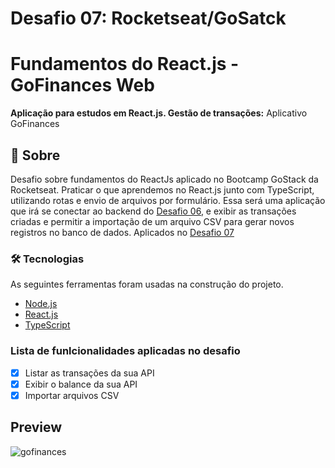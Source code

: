 # Desafio 07: Rocketseat/GoSatck

# Fundamentos do React.js - GoFinances Web
<p alin="center"><b>Aplicação para estudos em React.js. Gestão de transações:</b> Aplicativo GoFinances</p>

## 🚀 Sobre
Desafio sobre fundamentos do ReactJs aplicado no Bootcamp GoStack da Rocketseat. 
Praticar o que aprendemos no React.js junto com TypeScript, utilizando rotas e envio de arquivos por formulário. 
Essa será uma aplicação que irá se conectar ao backend do [Desafio 06](https://github.com/Rocketseat/bootcamp-gostack-desafios/tree/master/desafio-database-upload), e exibir as transações criadas e permitir a importação de um arquivo CSV para gerar novos registros no banco de dados.
Aplicados no [Desafio 07](https://github.com/rocketseat-education/bootcamp-gostack-desafios/tree/master/desafio-fundamentos-reactjs)

### 🛠 Tecnologias
As seguintes ferramentas foram usadas na construção do projeto.
 
- [Node.js](https://nodejs.org/en/)
- [React.js](https://pt-br.reactjs.org/)
- [TypeScript](https://www.typescriptlang.org/)

### Lista de funlcionalidades aplicadas no desafio
- [x] Listar as transações da sua API
- [x] Exibir o balance da sua API
- [x] Importar arquivos CSV

## Preview
![gofinances](https://user-images.githubusercontent.com/26713717/90691706-271eab00-e24a-11ea-9df4-0e8f63e53304.png)
